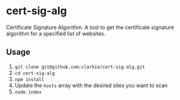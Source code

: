 # cert-sig-alg
Certificate Signature Algorithm. A tool to get the certificate signature algorithm for a specified list of websites.

## Usage

1. `git clone git@github.com:clarkio/cert-sig-alg.git`
2. `cd cert-sig-alg`
3. `npm install`
4. Update the `hosts` array with the desired sites you want to scan
5. `node index`
